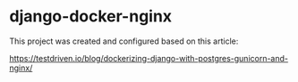 # django-docker-nginx

This project was created and configured based on this article:

https://testdriven.io/blog/dockerizing-django-with-postgres-gunicorn-and-nginx/
